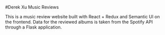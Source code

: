 #Derek Xu Music Reviews

This is a music review website built with React + Redux and Semantic UI on the frontend. Data for the reviewed albums is taken from the Spotify API through a Flask application.